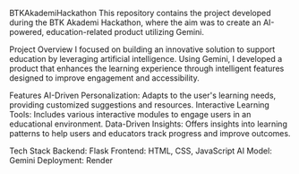 BTKAkademiHackathon
This repository contains the project developed during the BTK Akademi Hackathon, where the aim was to create an AI-powered, education-related product utilizing Gemini.

Project Overview
I focused on building an innovative solution to support education by leveraging artificial intelligence. Using Gemini, I developed a product that enhances the learning experience through intelligent features designed to improve engagement and accessibility.

Features
AI-Driven Personalization: Adapts to the user's learning needs, providing customized suggestions and resources.
Interactive Learning Tools: Includes various interactive modules to engage users in an educational environment.
Data-Driven Insights: Offers insights into learning patterns to help users and educators track progress and improve outcomes.

Tech Stack
Backend: Flask
Frontend: HTML, CSS, JavaScript
AI Model: Gemini
Deployment: Render
